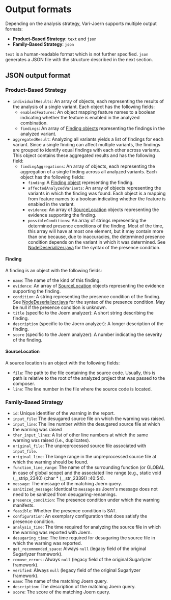 # Output formats

Depending on the analysis strategy, Vari-Joern supports multiple output formats: 

- **Product-Based Strategy**: `text` and `json`
- **Family-Based Strategy**: `json`

`text` is a human-readable format which is not further specified. `json` generates a JSON file with the structure 
described in the next section.

## JSON output format

### Product-Based Strategy

- `individualResults`: An array of objects, each representing the results of the analysis of a single variant.
  Each object has the following fields:
    - `enabledFeatures`: An object mapping feature names to a boolean indicating whether the feature is enabled in the
      analyzed combination.
    - `findings`: An array of [Finding objects](#Finding) representing the findings in the analyzed variant.
- `aggregatedResult`: Analyzing all variants yields a list of findings for each variant. Since a single finding can
  affect multiple variants, the findings are grouped to identify equal findings with each other across variants. This
  object contains these aggregated results and has the following field:
    - `findingAggregations`: An array of objects, each representing the aggregation of a single finding across all
      analyzed variants. Each object has the following fields:
        - `finding`: A [Finding object](#Finding) representing the finding.
        - `affectedAnalyzedVariants`: An array of objects representing the variants in which the finding was found.
          Each object is a mapping from feature names to a boolean indicating whether the feature is enabled in the
          variant.
        - `evidence`: An array of [SourceLocation](#SourceLocation) objects representing the evidence supporting the
          finding.
        - `possibleConditions`: An array of strings representing the determined presence conditions of the finding. Most
          of the time, this array will have at most one element, but it may contain more than one because, due to
          inaccuracies, the determined presence condition depends on the variant in which it was determined.
          See [NodeDeserializer.java](../src/main/java/edu/kit/varijoern/serialization/NodeDeserializer.java) for the
          syntax of the presence condition.

#### Finding

A finding is an object with the following fields:

- `name`: The name of the kind of this finding.
- `evidence`: An array of [SourceLocation](#SourceLocation) objects representing the evidence supporting the finding.
- `condition`: A string representing the presence condition of the finding. See
  [NodeDeserializer.java](../src/main/java/edu/kit/varijoern/serialization/NodeDeserializer.java) for the syntax of the
  presence condition. May be null if the presence condition is unknown.
- `title` (specific to the Joern analyzer): A short string describing the finding.
- `description` (specific to the Joern analyzer): A longer description of the finding.
- `score` (specific to the Joern analyzer): A number indicating the severity of the finding.

#### SourceLocation

A source location is an object with the following fields:

- `file`: The path to the file containing the source code. Usually, this is path is relative to the root of the analyzed
  project that was passed to the composer.
- `line`: The line number in the file where the source code is located.



### Family-Based Strategy

- `id`: Unique identifier of the warning in the report.
- `input_file`: The desugared source file on which the warning was raised.
- `input_line`: The line number within the desugared source file at which the warning was raised
- `ther_input_lines`: A list of other line numbers at which the same warning was raised (i.e., duplicates).
- `original_file`: The unpreprocessed source file associated with `input_file`.
- `original_line`: The lange range in the unpreprocessed source file at which the warning should be found.
- `function_line_range`: The name of the surrounding function (or GLOBAL in case of global scope) and the associated 
  line range (e.g., static void  (__strip_2340) (char  * (__str_2339)) :40:54).
- `message`: The message of the matching Joern query.
- `sanitized_message`: Identical to `message` as Joern's message does not need to be sanitized from desugaring-renamings.
- `presence_condition`: The presence condition under which the warning manifests.
- `feasible`: Whether the presence condition is SAT.
- `configuration`: An exemplary configuration that does satisfy the presence condition.  
- `analysis_time`: The time required for analyzing the source file in which the warning was reported with Joern.
- `desugaring_time`: The time required for desugaring the source file in which the warning was reported.
- `get_recommended_space`: Always `null` (legacy field of the original Sugarlyzer framework).
- `remove_errors`: Always `null` (legacy field of the original Sugarlyzer framework).
- `verified`: Always `null` (legacy field of the original Sugarlyzer framework).
- `name`: The name of the matching Joern query.
- `description`: The description of the matching Joern query. 
- `score`: The score of the matching Joern query.
